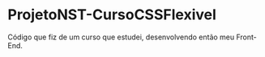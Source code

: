 # ProjetoNST-CursoCSSFlexivel
Código que fiz de um curso que estudei, desenvolvendo então meu Front-End.
